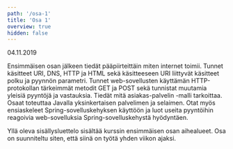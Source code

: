 ```yaml
---
path: '/osa-1'
title: 'Osa 1'
overview: true
hidden: false
---
```


<deadline>04.11.2019</deadline>

Ensimmäisen osan jälkeen tiedät pääpiirteittäin miten internet toimii. Tunnet käsitteet URI, DNS, HTTP ja HTML sekä käsitteeseen URI liittyvät käsitteet polku ja pyynnön parametri. Tunnet web-sovellusten käyttämän HTTP-protokollan tärkeimmät metodit GET ja POST sekä tunnistat muutamia yleisiä pyyntöjä ja vastauksia. Tiedät mitä asiakas-palvelin -malli tarkoittaa. Osaat toteuttaa Javalla yksinkertaisen palvelimen ja selaimen. Otat myös ensiaskeleet Spring-sovelluskehyksen käyttöön ja luot useita pyyntöihin reagoivia web-sovelluksia Spring-sovelluskehystä hyödyntäen.

<please-login></please-login>

<pages-in-this-section></pages-in-this-section>

Yllä oleva sisällysluettelo sisältää kurssin ensimmäisen osan aihealueet. Osa on suunniteltu siten, että siinä on työtä yhden viikon ajaksi.

<exercises-in-this-section></exercises-in-this-section>
